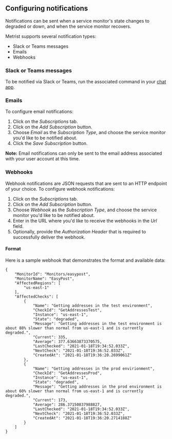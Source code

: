## Configuring notifications

Notifications can be sent when a service monitor's state changes to degraded or down, and when the service monitor recovers.

Metrist supports several notification types:

* Slack or Teams messages
* Emails
* Webhooks

### Slack or Teams messages

To be notified via Slack or Teams, run the associated command in your [chat app](chat-apps.md).

### Emails

To configure email notifications:

1. Click on the _Subscriptions_ tab.
2. Click on the _Add Subscription_ button.
3. Choose _Email_ as the _Subscription Type_, and choose the service monitor you'd like to be notified about.
4. Click the _Save Subscription_ button.

**Note:** Email notifications can only be sent to the email address associated with your user account at this time.

### Webhooks

Webhook notifications are JSON requests that are sent to an HTTP endpoint of your choice. To configure webhook notifications:

1. Click on the _Subscriptions_ tab.
2. Click on the _Add Subscription_ button.
3. Choose _Webhook_ as the _Subscription Type_, and choose the service monitor you'd like to be notified about.
4. Enter in the URL where you'd like to receive the webhooks in the _Url_ field.
5. Optionally, provide the _Authorization Header_ that is required to successfully deliver the webhook.

#### Format

Here is a sample webhook that demonstrates the format and available data:

```
{
    "MonitorId": "Monitors/easypost",
    "MonitorName": "EasyPost",
    "AffectedRegions": [
        "us-east-1"
    ],
    "AffectedChecks": [
        {
            "Name": "Getting addresses in the test environment",
            "CheckId": "GetAddressesTest",
            "Instance": "us-east-1",
            "State": "degraded",
            "Message": "Getting addresses in the test environment is about 88% slower than normal from us-east-1 and is currently degraded.",
            "Current": 335,
            "Average": 377.63663873370575,
            "LastChecked": "2021-01-18T19:34:52.033Z",
            "NextCheck": "2021-01-18T19:36:52.033Z",
            "CreatedAt": "2021-01-18T19:36:20.2699061Z"
        },
        {
            "Name": "Getting addresses in the prod envirionment",
            "CheckId": "GetAddressesProd",
            "Instance": "us-east-1",
            "State": "degraded",
            "Message": "Getting addresses in the prod environment is about 60% slower than normal from us-east-1 and is currently degraded.",
            "Current": 173,
            "Average": 286.37150837988827,
            "LastChecked": "2021-01-18T19:34:52.033Z",
            "NextCheck": "2021-01-18T19:36:52.033Z",
            "CreatedAt": "2021-01-18T19:36:20.2714188Z"
        }
    ]
}
```
